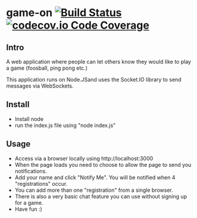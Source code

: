 # game-on [![Build Status](https://travis-ci.org/Elgismarus/game-on.svg?branch=master)](https://travis-ci.org/Elgismarus/game-on) [![codecov.io Code Coverage](https://img.shields.io/codecov/c/github/Elgismarus/hapi-auth-jwt2.svg?maxAge=2592000)](https://codecov.io/github/Elgismarus/hapi-auth-jwt2?branch=codecov)

## Intro
A web application where people can let others know they would like to play a game (foosball, ping pong etc.)


This application runs on Node.JSand uses the Socket.IO library to send messages via WebSockets. 


## Install
- Install node
- run the index.js file using "node index.js"


## Usage
- Access via a browser locally using http://localhost:3000
- When the page loads you need to choose to allow the page to send you notifications.
- Add your name and click "Notify Me". You will be notified when 4 "registrations" occur. 
- You can add more than one "registration" from a single browser.
- There is also a very basic chat feature you can use without signing up for a game.
- Have fun :)
